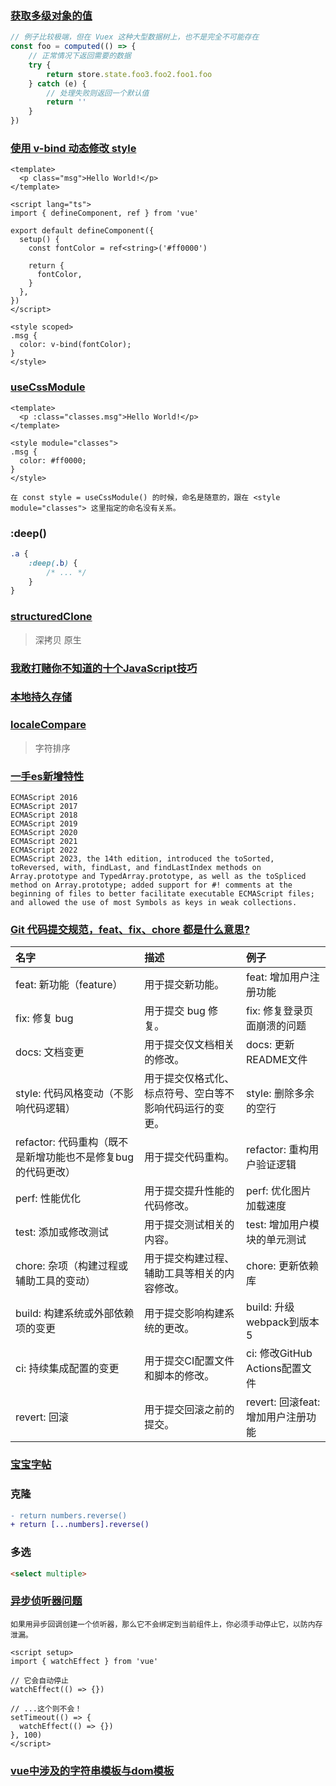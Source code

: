 ### [获取多级对象的值](https://vue3.chengpeiquan.com/component.html#%E8%8E%B7%E5%8F%96%E5%A4%9A%E7%BA%A7%E5%AF%B9%E8%B1%A1%E7%9A%84%E5%80%BC)

```js
// 例子比较极端，但在 Vuex 这种大型数据树上，也不是完全不可能存在
const foo = computed(() => {
    // 正常情况下返回需要的数据
    try {
        return store.state.foo3.foo2.foo1.foo
    } catch (e) {
        // 处理失败则返回一个默认值
        return ''
    }
})
```

### [使用 v-bind 动态修改 style](https://vue3.chengpeiquan.com/component.html#%E4%BD%BF%E7%94%A8-v-bind-%E5%8A%A8%E6%80%81%E4%BF%AE%E6%94%B9-style-new)

```vue
<template>
  <p class="msg">Hello World!</p>
</template>

<script lang="ts">
import { defineComponent, ref } from 'vue'

export default defineComponent({
  setup() {
    const fontColor = ref<string>('#ff0000')

    return {
      fontColor,
    }
  },
})
</script>

<style scoped>
.msg {
  color: v-bind(fontColor);
}
</style>
```

### [useCssModule](https://vue3.chengpeiquan.com/component.html#style-module-new)

```vue
<template>
  <p :class="classes.msg">Hello World!</p>
</template>

<style module="classes">
.msg {
  color: #ff0000;
}
</style>
```

```
在 const style = useCssModule() 的时候，命名是随意的，跟在 <style module="classes"> 这里指定的命名没有关系。
```

### :deep()

```css
.a {
    :deep(.b) {
        /* ... */
    }
}
```

### [structuredClone](https://developer.mozilla.org/zh-CN/docs/Web/API/structuredClone)

> 深拷贝 原生

### [我敢打赌你不知道的十个JavaScript技巧](https://juejin.cn/post/7296755101622878248)

### [本地持久存储](https://github.com/prazdevs/pinia-plugin-persistedstate)

### [localeCompare](https://developer.mozilla.org/zh-CN/docs/Web/JavaScript/Reference/Global_Objects/String/localeCompare)

> 字符排序

### [一手es新增特性](https://tc39.es/ecma262/2023/#sec-intro)

```
ECMAScript 2016
ECMAScript 2017
ECMAScript 2018
ECMAScript 2019
ECMAScript 2020
ECMAScript 2021
ECMAScript 2022
ECMAScript 2023, the 14th edition, introduced the toSorted, toReversed, with, findLast, and findLastIndex methods on Array.prototype and TypedArray.prototype, as well as the toSpliced method on Array.prototype; added support for #! comments at the beginning of files to better facilitate executable ECMAScript files; and allowed the use of most Symbols as keys in weak collections.
```

### [Git 代码提交规范，feat、fix、chore 都是什么意思?](https://juejin.cn/post/7374295163625521161)

名字|描述|例子
:-|:-|:-
feat: 新功能（feature）|用于提交新功能。|feat: 增加用户注册功能
fix: 修复 bug|用于提交 bug 修复。|fix: 修复登录页面崩溃的问题
docs: 文档变更|用于提交仅文档相关的修改。|docs: 更新README文件
style: 代码风格变动（不影响代码逻辑）|用于提交仅格式化、标点符号、空白等不影响代码运行的变更。|style: 删除多余的空行
refactor: 代码重构（既不是新增功能也不是修复bug的代码更改）|用于提交代码重构。|refactor: 重构用户验证逻辑
perf: 性能优化|用于提交提升性能的代码修改。|perf: 优化图片加载速度
test: 添加或修改测试|用于提交测试相关的内容。|test: 增加用户模块的单元测试
chore: 杂项（构建过程或辅助工具的变动）|用于提交构建过程、辅助工具等相关的内容修改。|chore: 更新依赖库
build: 构建系统或外部依赖项的变更|用于提交影响构建系统的更改。|build: 升级webpack到版本5
ci: 持续集成配置的变更|用于提交CI配置文件和脚本的修改。|ci: 修改GitHub Actions配置文件
revert: 回滚|用于提交回滚之前的提交。|revert: 回滚feat: 增加用户注册功能

### [宝宝字帖](https://github.com/jaywcjlove/copybook-generator)

### 克隆

```diff
- return numbers.reverse()
+ return [...numbers].reverse()
```

### 多选

```html
<select multiple>
```

### [异步侦听器问题](https://cn.vuejs.org/guide/essentials/watchers.html#stopping-a-watcher)

```
如果用异步回调创建一个侦听器，那么它不会绑定到当前组件上，你必须手动停止它，以防内存泄漏。
```

```vue
<script setup>
import { watchEffect } from 'vue'

// 它会自动停止
watchEffect(() => {})

// ...这个则不会！
setTimeout(() => {
  watchEffect(() => {})
}, 100)
</script>
```

### [vue中涉及的字符串模板与dom模板](https://www.jianshu.com/p/8c63c93a346b)
